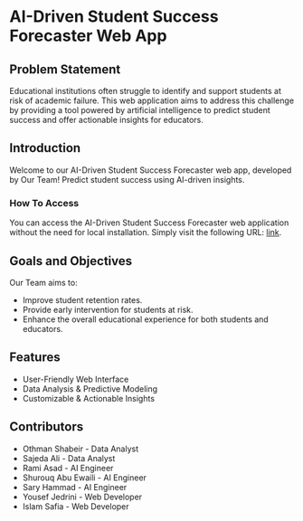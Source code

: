 # AI-Driven Student Success Forecaster Web App

## Problem Statement
Educational institutions often struggle to identify and support students at risk of academic failure. This web application aims to address this challenge by providing a tool powered by artificial intelligence to predict student success and offer actionable insights for educators.

## Introduction
Welcome to our AI-Driven Student Success Forecaster web app, developed by Our Team! Predict student success using AI-driven insights.

### How To Access
You can access the AI-Driven Student Success Forecaster web application without the need for local installation. Simply visit the following URL:  [link]([link]https://www.kaggle.com/datasets/dipam7/student-grade-prediction](http://oshbeir.pythonanywhere.com/)).

## Goals and Objectives
Our Team aims to:
- Improve student retention rates.
- Provide early intervention for students at risk.
- Enhance the overall educational experience for both students and educators.

## Features
- User-Friendly Web Interface
- Data Analysis & Predictive Modeling
- Customizable & Actionable Insights

## Contributors
- Othman Shabeir - Data Analyst
- Sajeda Ali - Data Analyst
- Rami Asad - AI Engineer
- Shurouq Abu Ewaili - AI Engineer
- Sary Hammad - AI Engineer
- Yousef Jedrini - Web Developer
- Islam Safia - Web Developer

